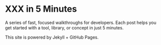 # XXX in 5 Minutes

A series of fast, focused walkthroughs for developers. Each post helps you get started with a tool, library, or concept in just 5 minutes.

This site is powered by Jekyll + GitHub Pages.
